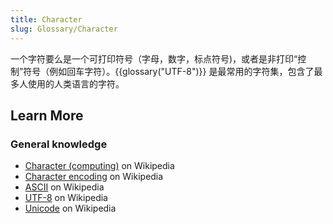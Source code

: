 ```yaml
---
title: Character
slug: Glossary/Character
---
```


一个字符要么是一个可打印符号（字母，数字，标点符号)，或者是非打印“控制”符号（例如回车字符）。{{glossary("UTF-8")}} 是最常用的字符集，包含了最多人使用的人类语言的字符。

## Learn More

### General knowledge

- [Character (computing)](https://zh.wikipedia.org/wiki/Character_(computing)) on Wikipedia
- [Character encoding](https://zh.wikipedia.org/wiki/Character_encoding) on Wikipedia
- [ASCII](https://zh.wikipedia.org/wiki/ASCII) on Wikipedia
- [UTF-8](https://zh.wikipedia.org/wiki/UTF-8) on Wikipedia
- [Unicode](https://zh.wikipedia.org/wiki/Unicode) on Wikipedia
